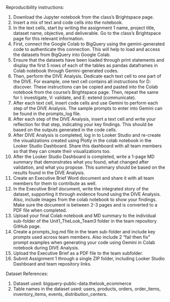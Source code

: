 Reproducibility instructions: 

1. Download the Jupyter notebook from the class’s Brightspace page. 
2. Insert a mix of text and code cells into the notebook. 
3. In the text cells, start by writing the assignment 1 name, project title, dataset name, objective, and deliverable. Go to the class’s Brightspace page for this relevant information. 
4. First, connect the Google Colab to BigQuery using the gemini-generated code to authenticate this connection. This will help to load and access the datasets from BigQuery into Google Colab. 
5. Ensure that the datasets have been loaded through print statements and display the first 5 rows of each of the tables as pandas dataframes in Colab notebook through Gemini-generated codes. 
6. Then, perform the DIVE Analysis. Dedicate each text cell to one part of the DIVE. For example, one text cell contains all instructions for D: discover. These instructions can be copied and pasted into the Colab notebook from the course’s Brightspace page. Then, repeat the same for I: investigate, V: validate, and E: extend (communicate). 
7. After each text cell, insert code cells and use Gemini to perform each step of the DIVE Analysis. The sample prompts to enter into Gemini can be found in the prompts_log file. 
8. After each step of the DIVE Analysis, insert a text cell and write your reflection for that step, indicating your key findings. This should be based on the outputs generated in the code cells. 
9. After DIVE Analysis is completed, log in to Looker Studio and re-create the visualizations created using Plotly in the colab notebook in the Looker Studio Dashboard. Share this dashboard with all team members so that they can create their visualizations too. 
10. After the Looker Studio Dashboard is completed, write a 1-page MD summary that demonstrates what you found, what changed after validation, and what you propose. This summary should be based on the results found in the DIVE Analysis. 
11. Create an Executive Brief Word document and share it with all team members for them to contribute as well. 
12. In the Executive Brief document, write the integrated story of the dataset, supporting it through evidence found using the DIVE Analysis. Also, include images from the colab notebook to show your findings. Make sure the document is between 2-3 pages and is converted to a PDF file when completed. 
13. Upload your final Colab notebook and MD summary to the individual sub-folder of the Unit1_TheLook_Team3 folder in the team repository GitHub page. 
14. Create a prompts_log.md file in the team sub-folder and include key prompts used across team members. Also include 2 “fail then fix” prompt examples when generating your code using Gemini in Colab notebook during DIVE Analysis.
15. Upload the Executive Brief as a PDF file to the team subfolder.
16. Submit Assignment 1 through a single ZIP folder, including Looker Studio Dashboard and team repository links. 

Dataset References: 

1. Dataset used: bigquery-public-data.thelook_ecommerce
2. Table names in the dataset used: users, products, orders, order_items, inventory_items, events, distribution_centers.  
